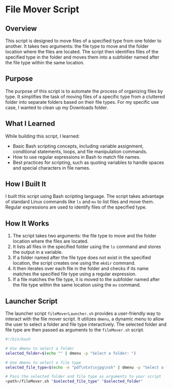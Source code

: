 # File Mover Script

## Overview
This script is designed to move files of a specified type from one folder to another. It takes two arguments: the file type to move and the folder location where the files are located. The script then identifies files of the specified type in the folder and moves them into a subfolder named after the file type within the same location.

## Purpose
The purpose of this script is to automate the process of organizing files by type. It simplifies the task of moving files of a specific type from a cluttered folder into separate folders based on their file types. For my specific use case, I wanted to clean up my Downloads folder.

## What I Learned
While building this script, I learned:
- Basic Bash scripting concepts, including variable assignment, conditional statements, loops, and file manipulation commands.
- How to use regular expressions in Bash to match file names.
- Best practices for scripting, such as quoting variables to handle spaces and special characters in file names.

## How I Built It
I built this script using Bash scripting language. The script takes advantage of standard Linux commands like `ls` and `mv` to list files and move them. Regular expressions are used to identify files of the specified type.

## How It Works
1. The script takes two arguments: the file type to move and the folder location where the files are located.
2. It lists all files in the specified folder using the `ls` command and stores the output in a variable.
3. If a folder named after the file type does not exist in the specified location, the script creates one using the `mkdir` command.
4. It then iterates over each file in the folder and checks if its name matches the specified file type using a regular expression.
5. If a file matches the file type, it is moved to the subfolder named after the file type within the same location using the `mv` command.

## Launcher Script
The launcher script `fileMoverLauncher.sh` provides a user-friendly way to interact with the file mover script. It utilizes `dmenu`, a dynamic menu to allow the user to select a folder and file type interactively. The selected folder and file type are then passed as arguments to the `fileMover.sh` script.

```bash
#!/bin/bash

# Use dmenu to select a folder
selected_folder=$(echo "" | dmenu -p "Select a folder: ")

# Use dmenu to select a file type
selected_file_type=$(echo -e "pdf\ntxt\njpg\nsh" | dmenu -p "Select a file type: ")

# Pass the selected folder and file type as arguments to your script
<path>/fileMover.sh "$selected_file_type" "$selected_folder"
